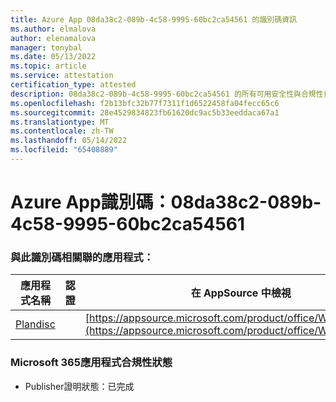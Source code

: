 ```yaml
---
title: Azure App 08da38c2-089b-4c58-9995-60bc2ca54561 的識別碼資訊
ms.author: elmalova
author: elenamalova
manager: tonybal
ms.date: 05/13/2022
ms.topic: article
ms.service: attestation
certification_type: attested
description: 08da38c2-089b-4c58-9995-60bc2ca54561 的所有可用安全性與合規性資訊。
ms.openlocfilehash: f2b13bfc32b77f7311f1d6522458fa04fecc65c6
ms.sourcegitcommit: 28e4529834823fb61620dc9ac5b33eeddaca67a1
ms.translationtype: MT
ms.contentlocale: zh-TW
ms.lasthandoff: 05/14/2022
ms.locfileid: "65408889"
---
```

# <a name="azure-app-id-08da38c2-089b-4c58-9995-60bc2ca54561"></a>Azure App識別碼：08da38c2-089b-4c58-9995-60bc2ca54561


### <a name="apps-associated-with-this-id"></a>與此識別碼相關聯的應用程式：
| **應用程式名稱** | **認證** | **在 AppSource 中檢視** |
|--------------|---------------|-----------------------|
| [Plandisc](../forward/WA200003869.md) |  | [https://appsource.microsoft.com/product/office/WA200003869](https://appsource.microsoft.com/product/office/WA200003869) |

### <a name="microsoft-365-app-compliance-status"></a>Microsoft 365應用程式合規性狀態
- Publisher證明狀態：已完成
